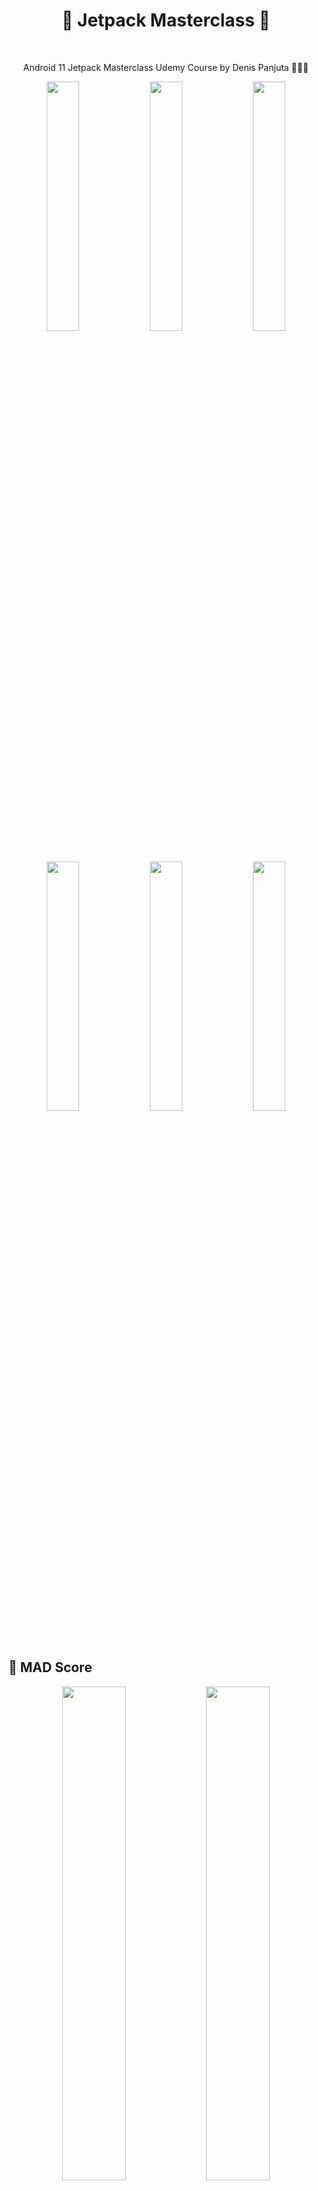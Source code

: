 <h1 align="center"> 🍔 Jetpack Masterclass 🍟 </h1></br>

<p align="center">
Android 11 Jetpack Masterclass Udemy Course by Denis Panjuta 🧑🏻‍💻
</p>


<p align="center">
<img src="https://user-images.githubusercontent.com/47380312/131139666-6bc432d9-3509-463f-86a5-c2660f871e95.gif" width="32%"/>
<img src="https://user-images.githubusercontent.com/47380312/131140166-d4a5310a-c6b6-4ec5-bfd6-ee03f15c0873.gif" width="32%"/>
<img src="https://user-images.githubusercontent.com/47380312/131140562-b4535223-ba89-4076-9c6e-8b9b100ed7d6.gif" width="32%"/>
<img src="https://user-images.githubusercontent.com/47380312/131141024-c8c30d8d-53d4-44c5-ab09-6da4b0215547.gif" width="32%"/> 
<img src="https://user-images.githubusercontent.com/47380312/131141379-805e80b0-698c-4d82-9379-d686cb6fc96f.gif" width="32%"/>
<img src="https://user-images.githubusercontent.com/47380312/131141561-903ec789-d8de-4e7c-b7d6-d7df42bcab33.gif" width="32%"/>
</p>

## 🥇 MAD Score

<p align="center">
<img src="https://user-images.githubusercontent.com/47380312/131141877-8f370eb5-4ef2-49ee-b834-e3e0d4f40b54.png" width="45%"/>
<img src="https://user-images.githubusercontent.com/47380312/131142018-5e9067fb-ff01-4d41-a627-2381a3c4bba1.png" width="45%"/>
<img src="https://user-images.githubusercontent.com/47380312/131142030-1d8171ca-99c4-405a-ace4-06214b95139c.png" width="45%"/>
</p>

## 📚 Tech stack & Open-Source Libraries
- [Glide](https://github.com/bumptech/glide)
- [Retrofit](https://square.github.io/retrofit/)
- [Live Data](https://developer.android.com/topic/libraries/architecture/livedata)
- [Palette](https://developer.android.com/training/material/palette-colors)
- [Room Database](https://developer.android.com/training/data-storage/room)
- [Navigation Component](https://developer.android.com/guide/navigation/navigation-getting-started)
- [Work Manager](https://developer.android.com/topic/libraries/architecture/workmanager)
- [Dexter](https://github.com/Karumi/Dexter)
- [View Binding](https://developer.android.com/topic/libraries/view-binding)
- [sdp Library](https://github.com/intuit/sdp)

## 🍽 Open API

<img src="https://user-images.githubusercontent.com/47380312/131144132-69a3ad3e-1eb7-4056-8121-269296776e6c.png" align = "right" width="10%"/>

FavDish using the [Spoonacular API](https://spoonacular.com/food-api) for constructing RESTful API.
spoonacular API provides a RESTful API interface to highly detailed objects built from thousands of lines of data related to Food.

Sign Up Spoonacular API website and get your free API key. Open Constants.kt file and put your API key value! Now you can use this app ✨

## 🏰 Architecture

<img src="https://user-images.githubusercontent.com/47380312/131144966-45fc25b7-8e5a-412f-ab48-8d16ba7302a1.png" align = "center" width="80%"/>







